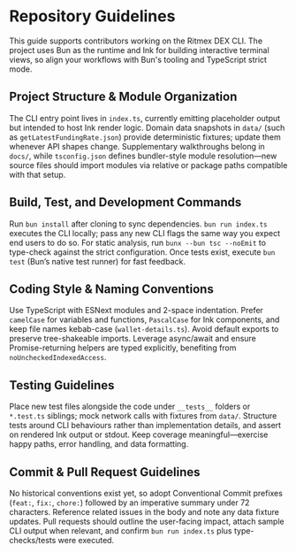 # Repository Guidelines

This guide supports contributors working on the Ritmex DEX CLI. The project uses Bun as the runtime and Ink for building interactive terminal views, so align your workflows with Bun's tooling and TypeScript strict mode.

## Project Structure & Module Organization
The CLI entry point lives in `index.ts`, currently emitting placeholder output but intended to host Ink render logic. Domain data snapshots in `data/` (such as `getLatestFundingRate.json`) provide deterministic fixtures; update them whenever API shapes change. Supplementary walkthroughs belong in `docs/`, while `tsconfig.json` defines bundler-style module resolution—new source files should import modules via relative or package paths compatible with that setup.

## Build, Test, and Development Commands
Run `bun install` after cloning to sync dependencies. `bun run index.ts` executes the CLI locally; pass any new CLI flags the same way you expect end users to do so. For static analysis, run `bunx --bun tsc --noEmit` to type-check against the strict configuration. Once tests exist, execute `bun test` (Bun’s native test runner) for fast feedback.

## Coding Style & Naming Conventions
Use TypeScript with ESNext modules and 2-space indentation. Prefer `camelCase` for variables and functions, `PascalCase` for Ink components, and keep file names kebab-case (`wallet-details.ts`). Avoid default exports to preserve tree-shakeable imports. Leverage async/await and ensure Promise-returning helpers are typed explicitly, benefiting from `noUncheckedIndexedAccess`.

## Testing Guidelines
Place new test files alongside the code under `__tests__` folders or `*.test.ts` siblings; mock network calls with fixtures from `data/`. Structure tests around CLI behaviours rather than implementation details, and assert on rendered Ink output or stdout. Keep coverage meaningful—exercise happy paths, error handling, and data formatting.

## Commit & Pull Request Guidelines
No historical conventions exist yet, so adopt Conventional Commit prefixes (`feat:`, `fix:`, `chore:`) followed by an imperative summary under 72 characters. Reference related issues in the body and note any data fixture updates. Pull requests should outline the user-facing impact, attach sample CLI output when relevant, and confirm `bun run index.ts` plus type-checks/tests were executed.
